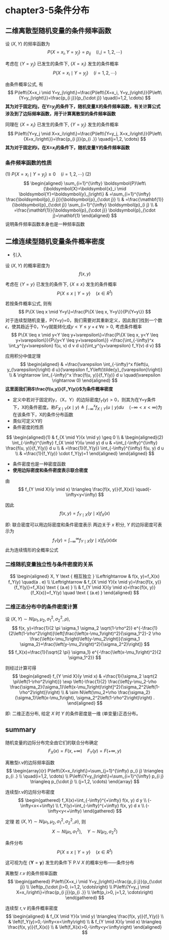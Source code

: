 # chapter3-5条件分布

## 二维离散型随机变量的条件频率函数

设 $(X, Y)$ 的频率函数为
$$
P\left\{X=x_i, Y=y_j\right\}=p_{i j} \quad(i, j=1,2, \cdots)
$$

考虑在 $\left\{Y=y_j\right\}$ 已发生的条件下, $\left\{X=x_i\right\}$ 发生的条件概率
$$
P\left\{X=x_i \mid Y=y_j\right\} \quad(i=1,2, \cdots)
$$

由条件概率公式, 有
$$
P\left\{X=x_i \mid Y=y_j\right\}=\frac{P\left\{X=x_i, Y=y_j\right\}}{P\left\{Y=y_j\right\}}=\frac{p_{i j}}{p_{\cdot j}} \quad(i=1,2, \cdots)
$$
**其为对于固定的j，在Y=$y_j$的条件下，随机变量X的条件频率函数，有关计算公式涉及到了边际频率函数，用于计算离散型的条件频率函数**

同理在 $\left\{X=x_i\right\}$ 已发生的条件下, $\left\{Y=y_j\right\}$ 发生的条件概率
$$
P\left\{Y=y_j \mid X=x_i\right\}=\frac{P\left\{Y=y_j, X=x_i\right\}}{P\left\{X=x_i\right\}}=\frac{p_{i j}}{p_{i .}} \quad(j=1,2, \cdots)
$$
**其为对于固定的i，在X=$x_i$的条件下，随机变量Y的条件频率函数**

### 条件频率函数的性质

(1) $P\left\{X=x_i \mid Y=y_j\right\} \geq 0 \quad(i=1,2, \cdots)$
(2)
$$
\begin{aligned}
\sum_{i=1}^{\infty} \boldsymbol{P}\left\{\boldsymbol{X}=\boldsymbol{x}_i \mid \boldsymbol{Y}=\boldsymbol{y}_j\right\} & =\sum_{i=1}^{\infty} \frac{\boldsymbol{p}_{i j}}{\boldsymbol{p}_{\cdot j}} \\
& =\frac{\mathbf{1}}{\boldsymbol{p}_{\cdot j}} \sum_{i=1}^{\infty} \boldsymbol{p}_{i j} \\
& =\frac{\mathbf{1}}{\boldsymbol{p}_{\cdot j}} \boldsymbol{p}_{\cdot j}=\mathbf{1}
\end{aligned}
$$
说明条件频率函数本身也是一种频率函数

## 二维连续型随机变量条件概率密度

- 引入

设 $(X, Y)$ 的概率密度为
$$
f(x, y)
$$

考虑在 $\{Y=y\}$ 已发生的条件下, $\{X \leq x\}$ 发生的条件概率
$$
P\{X \leq x \mid Y=y\} \quad\left(x \in R^1\right)
$$

若按条件概率公式, 则有
$$
P\{X \leq x \mid Y=y\}=\frac{P\{X \leq x, Y=y\}}{P\{Y=y\}}
$$
对于连续型随机变量，P{Y=y}=0，我们需要对其重新定义，因此我们找到一个数$\epsilon$，使其趋近于0，Y=y就能转化成$y<Y \leq y+\epsilon$
$\forall \varepsilon>0$, 考虑条件概率
$$
P\{X \leq x \mid y<Y \leq y+\varepsilon\}=\frac{P\{X \leq x, y<Y \leq y+\varepsilon\}}{P\{y<Y \leq y+\varepsilon\}} =\frac{\int_{-\infty}^x \int_y^{y+\varepsilon} f(u, v) d v d u}{\int_y^{y+\varepsilon} f_Y(v) d v}
$$

应用积分中值定理
$$
\begin{aligned}
& =\frac{\varepsilon \int_{-\infty}^x f\left(u, y_{\varepsilon}\right) d u}{\varepsilon f_Y\left(\tilde{y}_{\varepsilon}\right)} \\
& \rightarrow \int_{-\infty}^x \frac{f(u, y)}{f_Y(y)} d u \quad(\varepsilon \rightarrow 0)
\end{aligned}
$$
**这里面我们称$\frac{f(u,y)}{F_Y(y)}$为条件概率密度**

- 定义中若对于固定的y，（X，Y）的边际密度$f_Y(y)>0$，则其为在Y=y条件下，X的条件密度。称$F_{X \mid Y}(x \mid y) \triangleq \int_{-\infty}^x f_{X \mid Y}(u \mid y) d u \quad(-\infty<x<\infty)$为在该条件下，X的条件分布函数
- 类似可定义Y的
- 条件密度的性质

$$
\begin{aligned}(1)
& f_{X \mid Y}(x \mid y) \geq 0 \\
& \begin{aligned}(2)
\int_{-\infty}^{\infty} f_{X \mid Y}(u \mid y) d u & =\int_{-\infty}^{\infty} \frac{f(u, y)}{f_Y(y)} d u \\
& =\frac{1}{f_Y(y)} \int_{-\infty}^{\infty} f(u, y) d u \\
& =\frac{1}{f_Y(y)} \cdot f_Y(y)=1
\end{aligned}
\end{aligned}
$$

- 条件密度也是一种密度函数
- **使用边际密度和条件密度表示联合密度**

由
$$
f_{Y \mid X}(y \mid x) \triangleq \frac{f(x, y)}{f_X(x)} \quad(-\infty<y<\infty)
$$

因此
$$
f(x, y)=f_{Y \mid X}(y \mid x) f_X(x)
$$

即: 联合密度可以用边际密度和条件密度表示
两边关于 $x$ 积分, $Y$ 的边际密度可表示为
$$
f_Y(y)=\int_{-\infty}^{\infty} f_{Y \mid X}(y \mid x) f_X(x) \mathrm{d} x
$$
此为连续情形的全概率公式

### 二维随机变量独立性与条件密度的关系

$$
\begin{aligned}
X, Y \text { 相互独立 } \Leftrightarrow & f(x, y)=f_X(x) f_Y(y) \quad(a . e) \\
\Leftrightarrow & f_{X \mid Y}(x \mid y)=\frac{f(x, y)}{f_Y(y)}=f_X(x) \text { (a.e) } \\
& f_{Y \mid X}(y \mid x)=\frac{f(x, y)}{f_X(x)}=f_Y(y) \quad \text { (a.e) }
\end{aligned}
$$

### 二维正态分布中的条件密度计算

设 $(X, Y) \sim N\left(\mu_1, \mu_2, \sigma_1^2, \sigma_2^2, \rho\right)$,
$$
f(x, y)=\frac{1}{2 \pi \sigma_1 \sigma_2 \sqrt{1-\rho^2}} e^{-\frac{1}{2\left(1-\rho^2\right)}\left[\frac{\left(x-\mu_1\right)^2}{\sigma_1^2}-2 \rho \frac{\left(x-\mu_1\right)\left(y-\mu_2\right)}{\sigma_1 \sigma_2}+\frac{\left(y-\mu_2\right)^2}{\sigma_2^2}\right]}
$$
$$
f_X(x)=\frac{1}{\sqrt{2 \pi} \sigma_1} e^{-\frac{\left(x-\mu_1\right)^2}{2 \sigma_1^2}}
$$

则经过计算可得
$$
\begin{aligned}
f_{Y \mid X}(y \mid x) & =\frac{1}{\sigma_2 \sqrt{2 \pi\left(1-\rho^2\right)}} \exp \left(-\frac{1}{2} \frac{\left[y-\mu_2-\rho \frac{\sigma_2}{\sigma_1}\left(x-\mu_1\right)\right]^2}{\sigma_2^2\left(1-\rho^2\right)}\right) \\
& \sim N\left(\mu_2+\rho \frac{\sigma_2}{\sigma_1}\left(x-\mu_1\right), \sigma_2^2\left(1-\rho^2\right)\right) .
\end{aligned}
$$

即: 二维正态分布, 给定 $X$ 时 $Y$ 的条件密度是一维 (单变量)正态分布。

## summary

随机变量的边际分布完全由它们的联合分布确定
$$
F_X(x)=F(x,+\infty) \quad F_Y(y)=F(+\infty, y)
$$

离散型r.v的边际频率函数
$$
\begin{array}{r}
P\left\{X=x_i\right\}=\sum_{j=1}^{\infty} p_{i j} \triangleq p_{i .} \\
\quad(i=1,2, \cdots) \\
P\left\{Y=y_j\right\}=\sum_{i=1}^{\infty} p_{i j} \triangleq p_{\cdot j} \\
(j=1,2, \cdots)
\end{array}
$$

连续型r.v的边际分布密度
$$
\begin{gathered}
f_X(x)=\int_{-\infty}^{+\infty} f(x, y) d y \\
(-\infty<x<+\infty) \\
f_Y(y)=\int_{-\infty}^{+\infty} f(x, y) d x \\
(-\infty<y<+\infty)
\end{gathered}
$$

定理 若 $(X, Y) \sim N\left(\mu_1, \mu_2, \sigma_1^2, \sigma_2^2, \rho\right)$, 则
$$
X \sim N\left(\mu_1, \sigma_1^2\right), \quad Y \sim N\left(\mu_2, \sigma_2^2\right)
$$

条件分布
$$
P\{X \leq x \mid Y=y\} \quad\left(x \in R^1\right)
$$

这可视为在 $\{\boldsymbol{Y}=\boldsymbol{y}\}$ 发生的条件下
P.V $X$ 的概率分布——条件分布

离散型 $r . v$ 的条件频率函数
$$
\begin{gathered}
P\left\{X=x_i \mid Y=y_j\right\}=\frac{p_{i j}}{p_{\cdot j}} \\
\left(p_{\cdot j}>0, i=1,2, \cdots\right) \\
P\left\{Y=y_j \mid X=x_i\right\}=\frac{p_{i j}}{p_{i .}} \\
\left(p_i>0, j=1,2, \cdots\right)
\end{gathered}
$$

连续型 $\mathrm{r}, \mathrm{v}$ 的条件概率密度
$$
\begin{aligned}
& f_{X \mid Y}(x \mid y) \triangleq \frac{f(x, y)}{f_Y(y)} \\
& \left(f_Y(y)>0,-\infty<x<\infty\right) \\
& f_{Y \mid X}(y \mid x) \triangleq \frac{f(x, y)}{f_X(x)} \\
& \left(f_X(x)>0,-\infty<y<\infty\right)
\end{aligned}
$$